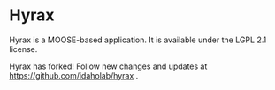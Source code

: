 # Hyrax
Hyrax is a MOOSE-based application.  It is available under the LGPL 2.1 license.

Hyrax has forked!  Follow new changes and updates at https://github.com/idaholab/hyrax .
